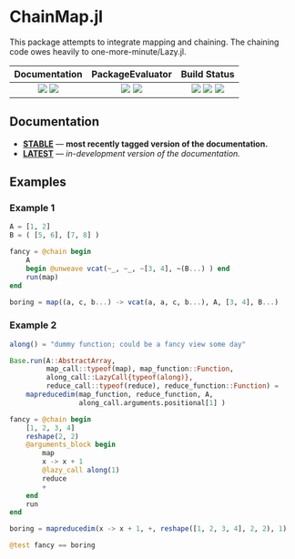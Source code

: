 # ChainMap.jl

This package attempts to integrate mapping and chaining. The chaining code owes
heavily to one-more-minute/Lazy.jl.

| **Documentation**                                                               | **PackageEvaluator**                                            | **Build Status**                                                                                |
|:-------------------------------------------------------------------------------:|:---------------------------------------------------------------:|:-----------------------------------------------------------------------------------------------:|
| [![][docs-stable_image]][docs-stable_url] [![][docs-latest_image]][docs-latest_url] | [![][pkg-0.4_image]][pkg-0.4_url] [![][pkg-0.5_image]][pkg-0.5_url] | [![][travis_image]][travis_url] [![][appveyor_image]][appveyor_url] [![][codecov_image]][codecov_url] |

## Documentation

- [**STABLE**][docs-stable_url] &mdash; **most recently tagged version of the documentation.**
- [**LATEST**][docs-latest_url] &mdash; *in-development version of the documentation.*

## Examples

### Example 1

```julia
A = [1, 2]
B = ( [5, 6], [7, 8] )

fancy = @chain begin
    A
    begin @unweave vcat(~_, ~_, ~[3, 4], ~(B...) ) end
    run(map)
end

boring = map((a, c, b...) -> vcat(a, a, c, b...), A, [3, 4], B...)
```

### Example 2

```julia
along() = "dummy function; could be a fancy view some day"

Base.run(A::AbstractArray,
         map_call::typeof(map), map_function::Function,
         along_call::LazyCall{typeof(along)},
         reduce_call::typeof(reduce), reduce_function::Function) =
    mapreducedim(map_function, reduce_function, A,
                 along_call.arguments.positional[1] )

fancy = @chain begin
    [1, 2, 3, 4]
    reshape(2, 2)
    @arguments_block begin
        map
        x -> x + 1
        @lazy_call along(1)
        reduce
        +
    end
    run
end

boring = mapreducedim(x -> x + 1, +, reshape([1, 2, 3, 4], 2, 2), 1)

@test fancy == boring
```

[docs-latest_image]: https://img.shields.io/badge/docs-latest-blue.svg
[docs-latest_url]: https://bramtayl.github.io/ChainMap.jl/latest

[docs-stable_image]: https://img.shields.io/badge/docs-stable-blue.svg
[docs-stable_url]: https://bramtayl.github.io/ChainMap.jl/stable

[travis_image]: https://travis-ci.org/bramtayl/ChainMap.jl.svg?branch=master
[travis_url]: https://travis-ci.org/bramtayl/ChainMap.jl

[appveyor_image]: https://ci.appveyor.com/api/projects/status/github/bramtayl/ChainMap.jl?svg=true&branch=master
[appveyor_url]: https://ci.appveyor.com/project/bramtayl/chainmap-jl/branch/master

[codecov_image]: https://coveralls.io/repos/bramtayl/ChainMap.jl/badge.svg?branch=master&service=github
[codecov_url]: https://coveralls.io/github/bramtayl/ChainMap.jl?branch=master

[issues_url]: https://github.com/bramtayl/ChainMap.jl/issues

[pkg-0.4_image]: http://pkg.julialang.org/badges/ChainMap_0.4.svg
[pkg-0.4_url]: http://pkg.julialang.org/?pkg=ChainMap
[pkg-0.5_image]: http://pkg.julialang.org/badges/ChainMap_0.5.svg
[pkg-0.5_url]: http://pkg.julialang.org/?pkg=ChainMap
